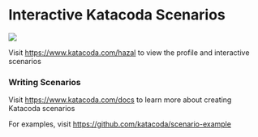 # Interactive Katacoda Scenarios

[![](http://shields.katacoda.com/katacoda/hazal/count.svg)](https://www.katacoda.com/hazal "Get your profile on Katacoda.com")

Visit https://www.katacoda.com/hazal to view the profile and interactive scenarios

### Writing Scenarios
Visit https://www.katacoda.com/docs to learn more about creating Katacoda scenarios

For examples, visit https://github.com/katacoda/scenario-example
